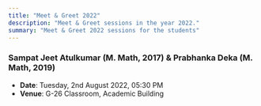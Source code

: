 ```yaml
---
title: "Meet & Greet 2022"
description: "Meet & Greet sessions in the year 2022."
summary: "Meet & Greet 2022 sessions for the students"
---
```


### Sampat Jeet Atulkumar (M. Math, 2017) & Prabhanka Deka (M. Math, 2019)

- **Date**: Tuesday, 2nd August 2022, 05:30 PM
- **Venue**: G-26 Classroom, Academic Building
